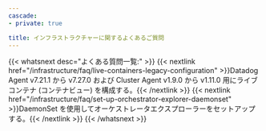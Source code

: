 ```yaml
---
cascade:
- private: true

title: インフラストラクチャーに関するよくあるご質問
---
```


{{< whatsnext desc="よくある質問一覧:" >}}
    {{< nextlink href="/infrastructure/faq/live-containers-legacy-configuration" >}}Datadog Agent v7.21.1 から v7.27.0 および Cluster Agent v1.9.0 から v1.11.0 用にライブコンテナ (コンテナビュー) を構成する。{{< /nextlink >}}
    {{< nextlink href="/infrastructure/faq/set-up-orchestrator-explorer-daemonset" >}}DaemonSet を使用してオーケストレータエクスプローラーをセットアップする。{{< /nextlink >}}
{{< /whatsnext >}}
